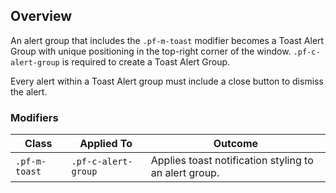 ## Overview

An alert group that includes the `.pf-m-toast` modifier becomes a Toast Alert Group with unique positioning in the top-right corner of the window. `.pf-c-alert-group` is required to create a Toast Alert Group.

Every alert within a Toast Alert group must include a close button to dismiss the alert.

### Modifiers

| Class | Applied To | Outcome |
| -- | -- | -- |
| `.pf-m-toast`| `.pf-c-alert-group` | Applies toast notification styling to an alert group. |
